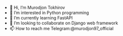 - 👋 Hi, I’m Murodjon Tokhirov
- 👀 I’m interested in Python programming
- 🌱 I’m currently learning FastAPI 
- 💞️ I’m looking to collaborate on Django web framework
- 📫 How to reach me Telegram:@murodjon97_official 

<!---
tmzoola97/tmzoola97 is a ✨ special ✨ repository because its `README.md` (this file) appears on your GitHub profile.
You can click the Preview link to take a look at your changes.
--->
